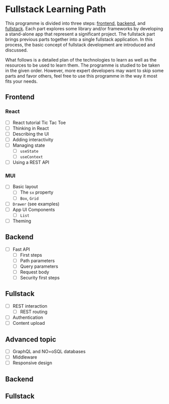 # Fullstack Learning Path
This programme is divided into three steps: [frontend](#frontend), [backend](#backend), and [fullstack](#fullstack). Each part explores some library and/or frameworks by developing a stand-alone app that represent a significant project. The fullstack part brings previous parts together into a single fullstack application. In this process, the basic concept of fullstack development are introduced and discussed.

What follows is a detailed plan of the technologies to learn as well as the resources to be used to learn them. The programme is studied to be taken in the given order. However, more expert developers may want to skip some parts and favor others, feel free to use this programme in the way it most fits your needs.

## Frontend
### React
- [ ] React tutorial Tic Tac Toe
- [ ] Thinking in React
- [ ] Describing the UI
- [ ] Adding interactivity
- [ ] Managing state
  - [ ] `useState`
  - [ ] `useContext`
- [ ] Using a REST API

### MUI
- [ ] Basic layout
  - [ ] The `sx` property
  - [ ] `Box`, `Grid`
- [ ] `Drawer` (see examples)
- [ ] App UI Components
  - [ ] `List`
- [ ] Theming

## Backend
- [ ] Fast API
  - [ ] First steps
  - [ ] Path parameters
  - [ ] Query parameters
  - [ ] Request body
  - [ ] Security first steps

## Fullstack
- [ ] REST interaction
  - [ ] REST routing
- [ ] Authentication
- [ ] Content upload

## Advanced topic
- [ ] GraphQL and NO=oSQL databases
- [ ] Middleware
- [ ] Responsive design

## Backend

## Fullstack